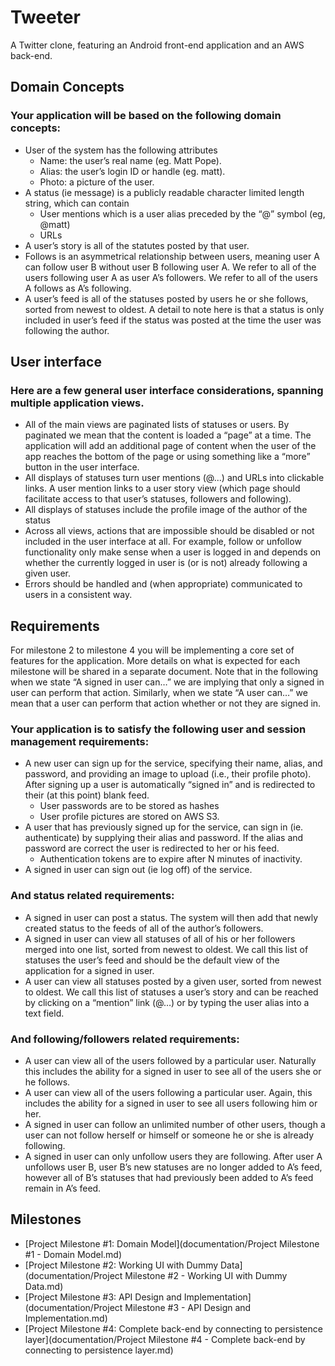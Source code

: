 # Tweeter
A Twitter clone, featuring an Android front-end application and an AWS back-end.

## Domain Concepts
### Your application will be based on the following domain concepts:
* User of the system has the following attributes
  * Name: the user’s real name (eg. Matt Pope).
  * Alias: the user’s login ID or handle (eg. matt).
  * Photo: a picture of the user.
* A status (ie message) is a publicly readable character limited length string, which can contain 
  * User mentions which is a user alias preceded by the “@” symbol (eg, @matt)
  * URLs
* A user’s story is all of the statutes posted by that user.
* Follows is an asymmetrical relationship between users, meaning user A can follow user B without user B following user A. We refer to all of the users following user A as user A’s followers. We refer to all of the users A follows as A’s following.
* A user’s feed is all of the statuses posted by users he or she follows, sorted from newest to oldest. A detail to note here is that a status is only included in user’s feed if the status was posted at the time the user was following the author. 

## User interface
### Here are a few general user interface considerations, spanning multiple application views.
* All of the main views are paginated lists of statuses or users. By paginated we mean that the content is loaded a “page” at a time. The application will add an additional page of content when the user of the app reaches the bottom of the page or using something like a “more” button in the user interface.
* All displays of statuses turn user mentions (@...) and URLs into clickable links. A user mention links to a user story view (which page should facilitate access to that user’s statuses, followers and following).
* All displays of statuses include the profile image of the author of the status
* Across all views, actions that are impossible should be disabled or not included in the user interface at all. For example, follow or unfollow functionality only make sense when a user is logged in and depends on whether the currently logged in user is (or is not) already following a given user.
* Errors should be handled and (when appropriate) communicated to users in a consistent way.

## Requirements
For milestone 2 to milestone 4 you will be implementing a core set of features for the application. More details on what is expected for each milestone will be shared in a separate document. Note that in the following when we state “A signed in user can…” we are implying that only a signed in user can perform that action. Similarly, when we state “A user can…” we mean that a user can perform that action whether or not they are signed in. 

### Your application is to satisfy the following user and session management requirements:
* A new user can sign up for the service, specifying their name, alias, and password, and providing an image to upload (i.e., their profile photo). After signing up a user is automatically “signed in” and is redirected to their (at this point) blank feed.
  * User passwords are to be stored as hashes
  * User profile pictures are stored on AWS S3.
* A user that has previously signed up for the service, can sign in (ie. authenticate) by supplying their alias and password. If the alias and password are correct the user is redirected to her or his feed.
  * Authentication tokens are to expire after N minutes of inactivity.
* A signed in user can sign out (ie log off) of the service.


### And status related requirements:
* A signed in user can post a status. The system will then add that newly created status to the feeds of all of the author’s followers.
* A signed in user can view all statuses of all of his or her followers merged into one list, sorted from newest to oldest. We call this list of statuses the user’s feed and should be the default view of the application for a signed in user.
* A user can view all statuses posted by a given user, sorted from newest to oldest. We call this list of statuses a user’s story and can be reached by clicking on a “mention” link (@…) or by typing the user alias into a text field.


### And following/followers related requirements:
* A user can view all of the users followed by a particular user. Naturally this includes the ability for a signed in user to see all of the users she or he follows.
* A user can view all of the users following a particular user. Again, this includes the ability for a signed in user to see all users following him or her.
* A signed in user can follow an unlimited number of other users, though a user can not follow herself or himself or someone he or she is already following.
* A signed in user can only unfollow users they are following. After user A unfollows user B, user B’s new statuses are no longer added to A’s feed, however all of B’s statuses that had previously been added to A’s feed remain in A’s feed.

## Milestones
* [Project Milestone #1: Domain Model](documentation/Project Milestone #1 - Domain Model.md)
* [Project Milestone #2: Working UI with Dummy Data](documentation/Project Milestone #2 - Working UI with Dummy Data.md)
* [Project Milestone #3: API Design and Implementation](documentation/Project Milestone #3 - API Design and Implementation.md)
* [Project Milestone #4: Complete back-end by connecting to persistence layer](documentation/Project Milestone #4 - Complete back-end by connecting to persistence layer.md)